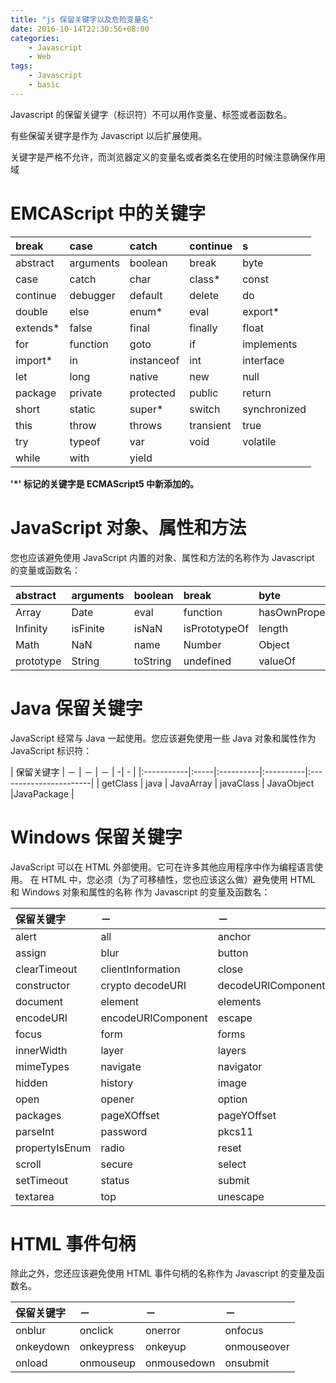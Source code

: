 ```yaml
---
title: "js 保留关键字以及危险变量名"
date: 2016-10-14T22:30:56+08:00
categories:
    - Javascript
    - Web
tags: 
    - Javascript
    - basic
---
```


Javascript 的保留关键字（标识符）不可以用作变量、标签或者函数名。

有些保留关键字是作为 Javascript 以后扩展使用。

关键字是严格不允许，而浏览器定义的变量名或者类名在使用的时候注意确保作用域

# EMCAScript 中的关键字

| break    | case      | catch      | continue  | s            |
|:---------|:----------|:-----------|:----------|:-------------|
| abstract | arguments | boolean    | break     | byte         |
| case     | catch     | char       | class*    | const        |
| continue | debugger  | default    | delete    | do           |
| double   | else      | enum*      | eval      | export*      |
| extends* | false     | final      | finally   | float        |
| for      | function  | goto       | if        | implements   |
| import*  | in        | instanceof | int       | interface    |
| let      | long      | native     | new       | null         |
| package  | private   | protected  | public    | return       |
| short    | static    | super*     | switch    | synchronized |
| this     | throw     | throws     | transient | true         |
| try      | typeof    | var        | void      | volatile     |
| while    | with      | yield      |           |              |

**'*' 标记的关键字是 ECMAScript5 中新添加的。**

# JavaScript 对象、属性和方法

您也应该避免使用 JavaScript 内置的对象、属性和方法的名称作为 Javascript 的变量或函数名：

| abstract  | arguments | boolean  | break         | byte           |
|:----------|:----------|:---------|:--------------|:---------------|
| Array     | Date      | eval     | function      | hasOwnProperty |
| Infinity  | isFinite  | isNaN    | isPrototypeOf | length         |
| Math      | NaN       | name     | Number        | Object         |
| prototype | String    | toString | undefined     | valueOf        |

# Java 保留关键字

JavaScript 经常与 Java 一起使用。您应该避免使用一些 Java 对象和属性作为 JavaScript 标识符：

| 保留关键字 | －   | －        | －        | -| -                   |
|:-----------|:-----|:----------|:----------|:-----------------------|
| getClass   | java | JavaArray | javaClass | JavaObject	|JavaPackage |

# Windows 保留关键字

JavaScript 可以在 HTML 外部使用。它可在许多其他应用程序中作为编程语言使用。
在 HTML 中，您必须（为了可移植性，您也应该这么做）避免使用 HTML 和 Windows 对象和属性的名称
作为 Javascript 的变量及函数名：

| 保留关键字     | －                 | －                 | －            | -                  |
|:---------------|:-------------------|:-------------------|:--------------|:-------------------|
| alert          | all                | anchor             | anchors       | area               |
| assign         | blur               | button             | checkbox      | clearInterval      |
| clearTimeout   | clientInformation  | close              | closed        | confirm            |
| constructor    | crypto	decodeURI    | decodeURIComponent | defaultStatus |                    |
| document       | element            | elements           | embed         | embeds             |
| encodeURI      | encodeURIComponent | escape             | event         | fileUpload         |
| focus          | form               | forms              | frame         | innerHeight        |
| innerWidth     | layer              | layers             | link          | location           |
| mimeTypes      | navigate           | navigator          | frames        | frameRate          |
| hidden         | history            | image              | images        | offscreenBuffering |
| open           | opener             | option             | outerHeight   | outerWidth         |
| packages       | pageXOffset        | pageYOffset        | parent        | parseFloat         |
| parseInt       | password           | pkcs11             | plugin        | prompt             |
| propertyIsEnum | radio              | reset              | screenX       | screenY            |
| scroll         | secure             | select             | self          | setInterval        |
| setTimeout     | status             | submit             | taint         | text               |
| textarea       | top                | unescape           | untaint       | window             |

# HTML 事件句柄
除此之外，您还应该避免使用 HTML 事件句柄的名称作为 Javascript 的变量及函数名。

| 保留关键字 | －         | －          | －          |
|:-----------|:-----------|:------------|:------------|
| onblur     | onclick    | onerror     | onfocus     |
| onkeydown  | onkeypress | onkeyup     | onmouseover |
| onload     | onmouseup  | onmousedown | onsubmit    |
